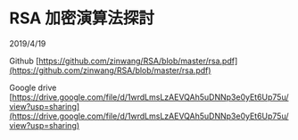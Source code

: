 # RSA 加密演算法探討

2019/4/19

Github
[https://github.com/zinwang/RSA/blob/master/rsa.pdf](https://github.com/zinwang/RSA/blob/master/rsa.pdf)

Google drive
[https://drive.google.com/file/d/1wrdLmsLzAEVQAh5uDNNp3e0yEt6Up75u/view?usp=sharing](https://drive.google.com/file/d/1wrdLmsLzAEVQAh5uDNNp3e0yEt6Up75u/view?usp=sharing)

